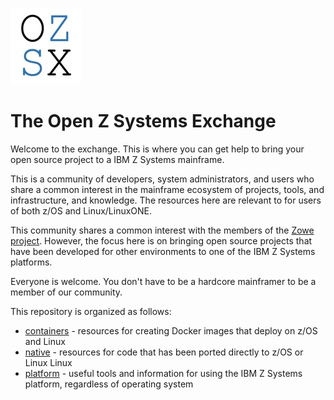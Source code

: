 [openzsx logo]: images/OZSX_logo.jpg "openzsx logo"

!["openzsx logo"][openzsx logo]

# The Open Z Systems Exchange
Welcome to the exchange.  This is where you can get help to bring your open
source project to a IBM Z Systems mainframe.

This is a community of developers, system administrators, and users who
share a common interest in the mainframe ecosystem of projects, tools, and
infrastructure, and knowledge.  The resources here are relevant to for users of
both z/OS and Linux/LinuxONE.

This community shares a common interest with the members of the
[Zowe project](https://github.com/zowe).  However, the focus here is on bringing
open source projects that have been developed for other environments to one of the
IBM Z Systems platforms.

Everyone is welcome.  You don't have to be a hardcore mainframer to be a member of
our community.

This repository is organized as follows:
- [containers](./containers/README.md) - resources for creating Docker images that
deploy on z/OS and Linux
- [native](./native/README.md) - resources for code that has been ported directly
to z/OS or Linux
Linux
- [platform](./platform/README.md) - useful tools and information for using the
IBM Z Systems platform, regardless of operating system
